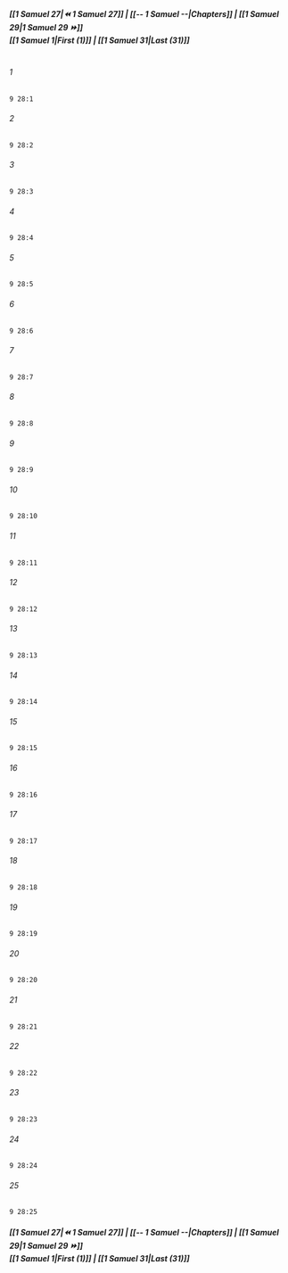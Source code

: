 
##### **[[1 Samuel 27|⏪ 1 Samuel 27]] | [[-- 1 Samuel --|Chapters]] | [[1 Samuel 29|1 Samuel 29 ⏩]]**<br>**[[1 Samuel 1|First (1)]] | [[1 Samuel 31|Last (31)]]**<br><br>

###### 1
``` verse
9 28:1
```
###### 2
``` verse
9 28:2
```
###### 3
``` verse
9 28:3
```
###### 4
``` verse
9 28:4
```
###### 5
``` verse
9 28:5
```
###### 6
``` verse
9 28:6
```
###### 7
``` verse
9 28:7
```
###### 8
``` verse
9 28:8
```
###### 9
``` verse
9 28:9
```
###### 10
``` verse
9 28:10
```
###### 11
``` verse
9 28:11
```
###### 12
``` verse
9 28:12
```
###### 13
``` verse
9 28:13
```
###### 14
``` verse
9 28:14
```
###### 15
``` verse
9 28:15
```
###### 16
``` verse
9 28:16
```
###### 17
``` verse
9 28:17
```
###### 18
``` verse
9 28:18
```
###### 19
``` verse
9 28:19
```
###### 20
``` verse
9 28:20
```
###### 21
``` verse
9 28:21
```
###### 22
``` verse
9 28:22
```
###### 23
``` verse
9 28:23
```
###### 24
``` verse
9 28:24
```
###### 25
``` verse
9 28:25
```

##### **[[1 Samuel 27|⏪ 1 Samuel 27]] | [[-- 1 Samuel --|Chapters]] | [[1 Samuel 29|1 Samuel 29 ⏩]]**<br>**[[1 Samuel 1|First (1)]] | [[1 Samuel 31|Last (31)]]**
